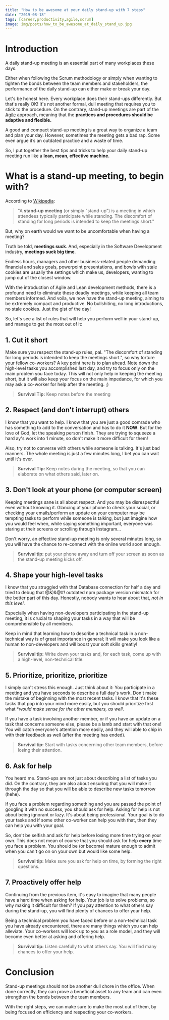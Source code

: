 ```yaml
---
title: "How to be awesome at your daily stand-up with 7 steps"
date: "2019-08-18"
tags: [career,productivity,agile,scrum]
image: img/posts/how_to_be_awesome_at_daily_stand_up.jpg
---
```


# Introduction

A daily stand-up meeting is an essential part of many workplaces these days. 

Either when following the Scrum methodology or simply 
when wanting to tighten the bonds between the team members and stakeholders,
the performance of the daily stand-up can either make or break your day.
 
Let's be honest here. Every workplace does their stand-ups differently.
But that's really OK! It's not another formal, dull meeting that requires you to stick
to the procedure. On the contrary, stand-up meetings are part of the [Agile](https://en.wikipedia.org/wiki/Agile_software_development)
approach, meaning that the **practices and procedures should be adaptive and flexible.** 

A good and compact stand-up meeting is a great way to organize a team and plan your day.
However, sometimes the meeting gets a bad rap. 
Some even argue it’s an outdated practice and a waste of time.

So, I put together the best tips and tricks to help your daily stand-up meeting run 
like a **lean, mean, effective machine.**

# What is a stand-up meeting, to begin with?

According to [Wikipedia](https://en.wikipedia.org/wiki/Stand-up_meeting):

>"A **stand-up meeting** (or simply "stand-up") is a meeting in which attendees typically participate while standing. The discomfort of standing for long periods is intended to keep the meetings short."

But, why on earth would we want to be uncomfortable when having a meeting?

Truth be told, **meetings suck**. And, especially in the Software Development industry, **meetings suck big time**.

Endless hours, managers and other business-related people demanding financial and sales goals, powerpoint presentations, and bowls with stale cookies are usually the settings which make us, developers, wanting to jump out of the closest window.

With the introduction of Agile and Lean development methods, there is a profound need to eliminate these deadly meetings, while keeping all team members informed. And voila, we now have the stand-up meeting, aiming to be extremely compact and productive. No bullshiting, no long introductions, no stale cookies. Just the gist of the day!

So, let's see a list of rules that will help you perform well in your stand-up, and manage to get the most out of it:

## 1. Cut it short
Make sure you respect the stand-up rules, pal. "The discomfort of standing for long periods is intended to keep the meetings short.", so why torture your fellow co-workers? 
A key point here is to plan ahead. Note down the high-level tasks you accomplished last day, and try to focus only on the main problem you face today. 
This will not only help in keeping the meeting short, but it will also keep your focus on the main impedance, for which you may ask a co-worker for help after the meeting. ;)

> **Survival Tip:** Keep notes before the meeting


## 2. Respect (and don't interrupt) others

I know that you want to help. I know that you are just a good comrade who has something to add to the conversation and has to do it **NOW**. 
But for the love of God, let the speaking person finish. They are trying to squeeze a hard ay's work into 1 minute, so don't make it more difficult for them! 

Also, try not to converse with others while someone is talking. It's just bad manners. The whole meeting is just a few minutes long, I bet you can wait until it's over.

> **Survival Tip:** Keep notes during the meeting, so that you can elaborate on what others said, later on.

## 3. Don't look at your phone (or computer screen)

Keeping meetings sane is all about respect. And you may be disrespectful even without knowing it. Glancing at your phone to check your social, or checking your emails/perform an update on your computer may be tempting tasks to perform while someone is talking, but just imagine how you would feel when, while saying something important, everyone was staring at their screens or scrolling through Instagram...

Don't worry, an effective stand-up meeting is only several minutes long, so you will have the chance to re-connect with the online world soon enough.

> **Survival tip:** put your phone away and turn off your screen as soon as the stand-up meeting kicks off.

## 4. Shape your high-level tasks

I know that you struggled with that Database connection for half a day and tried to debug that @&)&@#! outdated npm package version mismatch for the better part of this day.
Honestly, nobody wants to hear about that, *not in this level*. 

Especially when having non-developers participating in the stand-up meeting, it is crucial to shaping your tasks in a way that will be comprehensible by all members.

Keep in mind that learning how to describe a technical task in a non-technical way is of great importance in general; 
It will make you look like a human to non-developers and will boost your soft skills greatly!

>**Survival tip:** Write down your tasks and, for each task, come up with a high-level, non-technical title.

## 5. Prioritize, prioritize, prioritize

I simply can't stress this enough. Just think about it: You participate in a meeting and you have seconds to describe a full day's work. 
Don't make the mistake of beginning with the most recent tasks. I know that it's these tasks that pop into your mind more easily, but you should prioritize first what **would make sense for the other members, as well*.

If you have a task involving another member, or if you have an update on a task that concerns someone else, please be a lamb and start with that one!
You will catch everyone's attention more easily, and they will able to chip in with their feedback as well (after the meeting has ended).

>**Survival tip:** Start with tasks concerning other team members, before losing their attention.

## 6. Ask for help

You heard me. Stand-ups are not just about describing a list of tasks you did. On the contrary, they are also about ensuring that you will make it through the day so that you will be able to describe new tasks tomorrow (hehe).

If you face a problem regarding something and you are passed the point of googling it with no success, you should ask for help. Asking for help is not about being ignorant or lazy. It's about being professional. Your goal is to do your tasks and if some other co-worker can help you with that, then they can help you with your goal.

So, don't be selfish and ask for help before losing more time trying on your own. This does not mean of course that you should ask for help **every** time you face a problem. You should be (or become) mature enough to admit when you can't go on on your own but would like some help.

>**Survival tip:** Make sure you ask for help on time, by forming the right questions.

## 7. Proactively offer help

Continuing from the previous item, it's easy to imagine that many people have a hard time when asking for help. Your job is to solve problems, so why making it difficult for them? If you pay attention to what others say during the stand-up, you will find plenty of chances to offer your help.

Being a technical problem you have faced before or a non-technical task you have already encountered, there are many things which you can help alleviate. Your co-workers will look up to you as a role model, and they will become even better at asking and offering help.

>**Survival tip:** Listen carefully to what others say. You will find many chances to offer your help.

# Conclusion
Stand-up meetings should not be another dull chore in the office. 
When done correctly, they can prove a beneficial asset to any team and 
can even strengthen the bonds between the team members.

With the right steps, we can make sure to make the most out of them,
by being focused on efficiency and respecting your co-workers.

